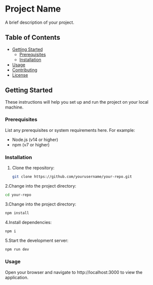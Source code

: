 # Project Name

A brief description of your project.

## Table of Contents

- [Getting Started](#getting-started)
  - [Prerequisites](#prerequisites)
  - [Installation](#installation)
- [Usage](#usage)
- [Contributing](#contributing)
- [License](#license)

## Getting Started

These instructions will help you set up and run the project on your local machine.

### Prerequisites

List any prerequisites or system requirements here. For example:

- Node.js (v14 or higher)
- npm (v7 or higher)

### Installation

1. Clone the repository:

   ```bash
   git clone https://github.com/yourusername/your-repo.git

2.Change into the project directory:
```bash
cd your-repo
```
3.Change into the project directory:
```bash
npm install
```
4.Install dependencies:
```bash
npm i
```
5.Start the development server:
```bash
npm run dev
```
### Usage
Open your browser and navigate to http://localhost:3000 to view the application.

   
